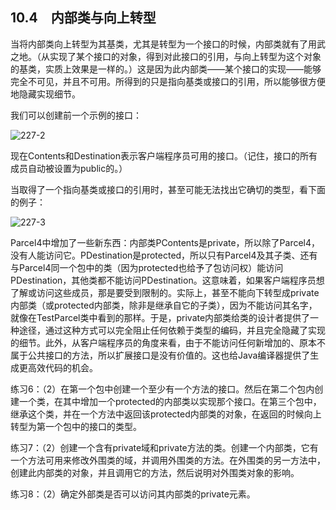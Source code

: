 ## 10.4　内部类与向上转型

当将内部类向上转型为其基类，尤其是转型为一个接口的时候，内部类就有了用武之地。（从实现了某个接口的对象，得到对此接口的引用，与向上转型为这个对象的基类，实质上效果是一样的。）这是因为此内部类——某个接口的实现——能够完全不可见，并且不可用。所得到的只是指向基类或接口的引用，所以能够很方便地隐藏实现细节。

我们可以创建前一个示例的接口：

![227-2](../Images/image02922.jpeg)

现在Contents和Destination表示客户端程序员可用的接口。（记住，接口的所有成员自动被设置为public的。）

当取得了一个指向基类或接口的引用时，甚至可能无法找出它确切的类型，看下面的例子：

![227-3](../Images/image02923.jpeg)

Parcel4中增加了一些新东西：内部类PContents是private，所以除了Parcel4，没有人能访问它。PDestination是protected，所以只有Parcel4及其子类、还有与Parcel4同一个包中的类（因为protected也给予了包访问权）能访问PDestination，其他类都不能访问PDestination。这意味着，如果客户端程序员想了解或访问这些成员，那是要受到限制的。实际上，甚至不能向下转型成private内部类（或protected内部类，除非是继承自它的子类），因为不能访问其名字，就像在TestParcel类中看到的那样。于是，private内部类给类的设计者提供了一种途径，通过这种方式可以完全阻止任何依赖于类型的编码，并且完全隐藏了实现的细节。此外，从客户端程序员的角度来看，由于不能访问任何新增加的、原本不属于公共接口的方法，所以扩展接口是没有价值的。这也给Java编译器提供了生成更高效代码的机会。

练习6：（2）在第一个包中创建一个至少有一个方法的接口。然后在第二个包内创建一个类，在其中增加一个protected的内部类以实现那个接口。在第三个包中，继承这个类，并在一个方法中返回该protected内部类的对象，在返回的时候向上转型为第一个包中的接口的类型。

练习7：（2）创建一个含有private域和private方法的类。创建一个内部类，它有一个方法可用来修改外围类的域，并调用外围类的方法。在外围类的另一方法中，创建此内部类的对象，并且调用它的方法，然后说明对外围类对象的影响。

练习8：（2）确定外部类是否可以访问其内部类的private元素。